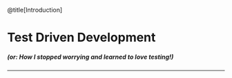 @title[Introduction]

# Test Driven Development
##### (or: How I stopped worrying and learned to love testing!)

---

